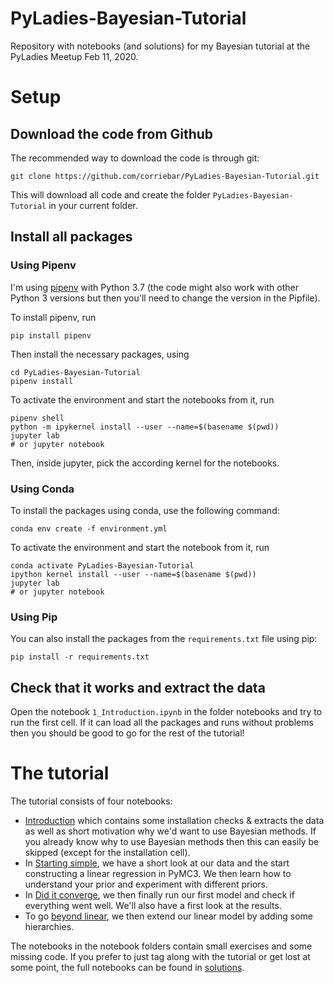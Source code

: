 # PyLadies-Bayesian-Tutorial

Repository with notebooks (and solutions) for my Bayesian tutorial at the PyLadies Meetup Feb 11, 2020.

# Setup

## Download the code from Github
The recommended way to download the code is through git:

```
git clone https://github.com/corriebar/PyLadies-Bayesian-Tutorial.git
```
This will download all code and create the folder `PyLadies-Bayesian-Tutorial` in your current folder.

## Install all packages
### Using Pipenv

I'm using [pipenv](http://docs.pipenv.org/en/latest/install/#installing-pipenv) with Python 3.7 (the code might also work with other Python 3 versions but then you'll need to change the version in the Pipfile).

To install pipenv, run
```
pip install pipenv
```
Then install the necessary packages, using
```
cd PyLadies-Bayesian-Tutorial
pipenv install
```
To activate the environment and start the notebooks from it, run
```
pipenv shell
python -m ipykernel install --user --name=$(basename $(pwd))
jupyter lab
# or jupyter notebook
```
Then, inside jupyter, pick the according kernel for the notebooks.

### Using Conda

To install the packages using conda, use the following command:
```
conda env create -f environment.yml
```
To activate the environment and start the notebook from it, run
```
conda activate PyLadies-Bayesian-Tutorial
ipython kernel install --user --name=$(basename $(pwd))
jupyter lab
# or jupyter notebook
```

### Using Pip

You can also install the packages from the `requirements.txt` file using pip:
```
pip install -r requirements.txt
```

## Check that it works and extract the data
Open the notebook `1_Introduction.ipynb` in the folder notebooks and try to run the first cell. If it can load all the packages and runs without problems then you should be good to go for the rest of the tutorial!


# The tutorial
The tutorial consists of four notebooks:

- [Introduction](notebooks/1_Introduction.ipynb) which contains some installation checks & extracts the data as well as short motivation why we'd want to use Bayesian methods. If you already know why to use Bayesian methods then this can easily be skipped (except for the installation cell).
- In [Starting simple](notebooks/2_Starting_simple.ipynb), we have a short look at our data and the start constructing a linear regression in PyMC3. We then learn how to understand your prior and experiment with different priors.
- In [Did it converge](notebooks/3_Did_it_converge.ipynb), we then finally run our first model and check if everything went well. We'll also have a first look at the results.
- To go [beyond linear](notebooks/4_Beyond_linear.ipynb), we then extend our linear model by adding some hierarchies. 

The notebooks in the notebook folders contain small exercises and some missing code.
If you prefer to just tag along with the tutorial or get lost at some point, the full notebooks can be found in [solutions](solutions).

